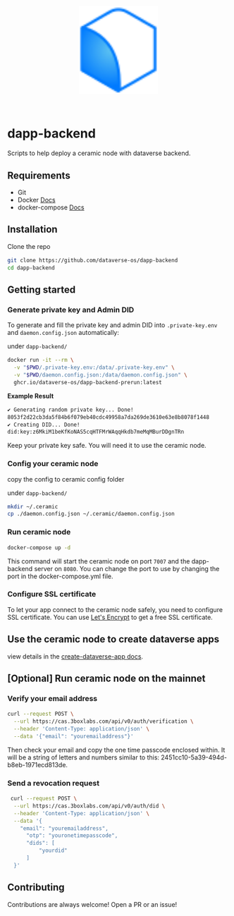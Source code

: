 <br/>
<p align="center">
<a href=" " target="_blank">
<img src="https://raw.githubusercontent.com/dataverse-os/create-dataverse-app/main/logo.svg" width="180" alt="Dataverse logo">
</a >
</p >
<br/>

# dapp-backend

Scripts to help deploy a ceramic node with dataverse backend.

## Requirements
- Git
- Docker [Docs](https://docs.docker.com/get-docker/)
- docker-compose [Docs](https://docs.docker.com/compose/install/)

## Installation
Clone the repo

```bash
git clone https://github.com/dataverse-os/dapp-backend
cd dapp-backend
```

## Getting started

### Generate private key and Admin DID

To generate and fill the private key and admin DID into `.private-key.env` and `daemon.config.json` automatically:

under ```dapp-backend/```
```bash
docker run -it --rm \
  -v "$PWD/.private-key.env:/data/.private-key.env" \
  -v "$PWD/daemon.config.json:/data/daemon.config.json" \
  ghcr.io/dataverse-os/dapp-backend-prerun:latest
```
**Example Result**
```bash
✔ Generating random private key... Done!
8053f2d22cb3da5f84b6f079eb40cdc49958a7da269de3610e63e8b8078f1448
✔ Creating DID... Done!
did:key:z6MkiM1beKfKoNAS5cqHTFMrWAqqHkdb7meMqMBurDDgnTRn
```

Keep your private key safe. You will need it to use the ceramic node.

### Config your ceramic node
copy the config to ceramic config folder

under ```dapp-backend/```
```bash
mkdir ~/.ceramic
cp ./daemon.config.json ~/.ceramic/daemon.config.json
```

### Run ceramic node

```bash
docker-compose up -d
```
This command will start the ceramic node on port `7007` and the dapp-backend server on `8080`. You can change the port to use by changing the port in the docker-compose.yml file.


### Configure SSL certificate
To let your app connect to the ceramic node safely, you need to configure SSL certificate. You can use [Let's Encrypt](https://letsencrypt.org/) to get a free SSL certificate.

## Use the ceramic node to create dataverse apps

view details in the [create-dataverse-app docs](https://github.com/dataverse-os/create-dataverse-app#readme).


## [Optional] Run ceramic node on the mainnet

### Verify your email address

```bash
curl --request POST \
  --url https://cas.3boxlabs.com/api/v0/auth/verification \
  --header 'Content-Type: application/json' \
  --data '{"email": "youremailaddress"}'
```
Then check your email and copy the one time passcode enclosed within. It will be a string of letters and numbers similar to this: 2451cc10-5a39-494d-b8eb-1971ecd813de.
### Send a revocation request
```bash
 curl --request POST \
  --url https://cas.3boxlabs.com/api/v0/auth/did \
  --header 'Content-Type: application/json' \
  --data '{
    "email": "youremailaddress",
      "otp": "youronetimepasscode",
      "dids": [
          "yourdid"
      ]
  }'
  ```

## Contributing

Contributions are always welcome! Open a PR or an issue!
